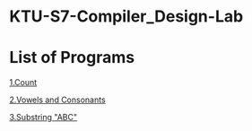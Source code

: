 # KTU-S7-Compiler_Design-Lab
# List of Programs
[1.Count](https://github.com/DeepakAdoor05/KTU-S7-Compiler_Design-Lab/tree/main/count)

[2.Vowels and Consonants](https://github.com/DeepakAdoor05/KTU-S7-Compiler_Design-Lab/tree/main/vowels)

[3.Substring "ABC" ](https://github.com/DeepakAdoor05/KTU-S7-Compiler_Design-Lab/tree/main/substring)
